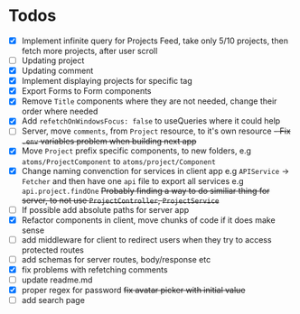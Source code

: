 # Todos

- [x] Implement infinite query for Projects Feed, take only 5/10 projects, then fetch more projects, after user scroll
- [ ] Updating project
- [x] Updating comment
- [x] Implement displaying projects for specific tag
- [x] Export Forms to Form components
- [x] Remove `Title` components where they are not needed, change their order where needed
- [x] Add `refetchOnWindowsFocus: false` to useQueries where it could help
- [ ] Server, move `comments`, from `Project` resource, to it's own resource
      ~~- Fix `.env` variables problem when building next app~~
- [x] Move `Project` prefix specific components, to new folders, e.g `atoms/ProjectComponent` to `atoms/project/Component`
- [x] Change naming convenction for services in client app e.g
      `APIService` -> `Fetcher`
      and then have one `api` file to export all services e.g
      `api.project.findOne`
      ~~Probably finding a way to do similiar thing for server, to not use `ProjectController`, `ProjectService`~~
- [ ] If possible add absolute paths for server app
- [x] Refactor components in client, move chunks of code if it does make sense
- [ ] add middleware for client to redirect users when they try to access protected routes
- [ ] add schemas for server routes, body/response etc
- [x] fix problems with refetching comments
- [ ] update readme.md
- [x] proper regex for password
      ~~fix avatar picker with initial value~~
- [ ] add search page
